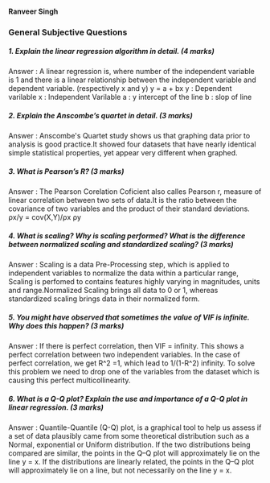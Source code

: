 #### Ranveer Singh
### General Subjective Questions

##### 1. Explain the linear regression algorithm in detail. (4 marks)
Answer : A linear regression is, where number of the independent variable is 1 and there is a linear relationship between the independent variable and dependent variable. (respectively x and y)
y  = a + bx
y : Dependent varilable
x : Independent Varilable
a : y intercept of the line
b : slop of line


##### 2. Explain the Anscombe’s quartet in detail. (3 marks)
Answer : Anscombe's Quartet study shows us that graphing data prior to analysis is good practice.It showed four datasets that have nearly identical simple statistical properties, yet appear very different when graphed.

##### 3. What is Pearson’s R? (3 marks)
Answer : The Pearson Corelation Coficient also calles Pearson r, measure of linear correlation between two sets of data.It is the ratio between the covariance of two variables and the product of their standard deviations.
ρx/y = cov(X,Y)/ρx ρy

##### 4. What is scaling? Why is scaling performed? What is the difference between normalized scaling and standardized scaling? (3 marks)
Answer : Scaling is a data Pre-Processing step, which is applied to independent variables to normalize the data within a particular range,
Scaling is perfomed to contains features highly varying in magnitudes, units and range.Normalized Scaling brings all data to 0 or 1, whereas standardized scaling brings data in their normalized form.


##### 5. You might have observed that sometimes the value of VIF is infinite. Why does this happen? (3 marks)
Answer : If there is perfect correlation, then VIF = infinity. This shows a perfect correlation between two independent variables. In the case of perfect correlation, we get R^2 =1, which lead to 1/(1-R^2) infinity. To solve this problem we need to drop one of the variables from the dataset which is causing this perfect multicollinearity.

##### 6. What is a Q-Q plot? Explain the use and importance of a Q-Q plot in linear regression. (3 marks)
Answer : Quantile-Quantile (Q-Q) plot, is a graphical tool to help us assess if a set of data plausibly came from some theoretical distribution such as a Normal, exponential or Uniform distribution. If the two distributions being compared are similar, the points in the Q–Q plot will approximately lie on the line y = x. If the distributions are linearly related, the points in the Q–Q plot will approximately lie on a line, but not necessarily on the line y = x.
